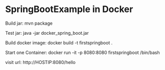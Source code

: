# SpringBootExample in Docker
Build jar:
mvn package

Test jar:
java -jar docker_spring_boot.jar

Build docker image:
docker build -t firstspringboot .

Start one Container:
docker run -it -p 8080:8080 firstspringboot /bin/bash

visit url:
http://HOSTIP:8080/hello
